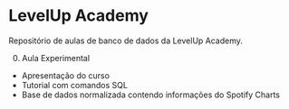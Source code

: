 # LevelUp Academy

Repositório de aulas de banco de dados da LevelUp Academy.

0. Aula Experimental
  - Apresentação do curso
  - Tutorial com comandos SQL
  - Base de dados normalizada contendo informações do Spotify Charts


